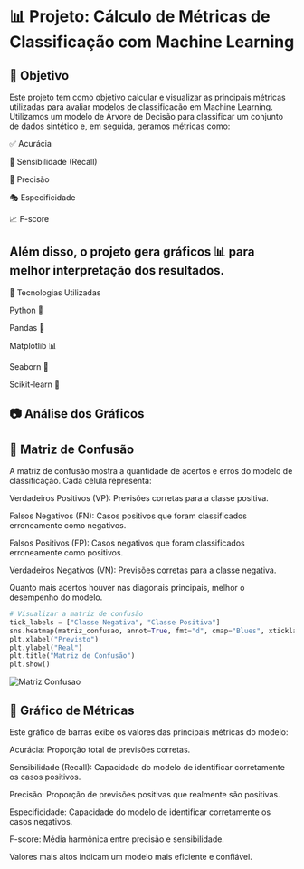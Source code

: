 # 📊 Projeto: Cálculo de Métricas de Classificação com Machine Learning

## 🎯 Objetivo

Este projeto tem como objetivo calcular e visualizar as principais métricas utilizadas para avaliar modelos de classificação em Machine Learning. Utilizamos um modelo de Árvore de Decisão para classificar um conjunto de dados sintético e, em seguida, geramos métricas como:

✅ Acurácia

🔄 Sensibilidade (Recall)

🎯 Precisão

🎭 Especificidade

📈 F-score

## Além disso, o projeto gera gráficos 📊 para melhor interpretação dos resultados.

🚀 Tecnologias Utilizadas

Python 🐍

Pandas 📑

Matplotlib 📊

Seaborn 🎨

Scikit-learn 🤖


## 📷 Análise dos Gráficos

## 📌 Matriz de Confusão



A matriz de confusão mostra a quantidade de acertos e erros do modelo de classificação. Cada célula representa:

Verdadeiros Positivos (VP): Previsões corretas para a classe positiva.

Falsos Negativos (FN): Casos positivos que foram classificados erroneamente como negativos.

Falsos Positivos (FP): Casos negativos que foram classificados erroneamente como positivos.

Verdadeiros Negativos (VN): Previsões corretas para a classe negativa.

Quanto mais acertos houver nas diagonais principais, melhor o desempenho do modelo.

``` python
# Visualizar a matriz de confusão
tick_labels = ["Classe Negativa", "Classe Positiva"]
sns.heatmap(matriz_confusao, annot=True, fmt="d", cmap="Blues", xticklabels=tick_labels, yticklabels=tick_labels)
plt.xlabel("Previsto")
plt.ylabel("Real")
plt.title("Matriz de Confusão")
plt.show()
```

![Matriz Confusao](imagens/Matriz.Confusão.png)


## 📌 Gráfico de Métricas


Este gráfico de barras exibe os valores das principais métricas do modelo:

Acurácia: Proporção total de previsões corretas.

Sensibilidade (Recall): Capacidade do modelo de identificar corretamente os casos positivos.

Precisão: Proporção de previsões positivas que realmente são positivas.

Especificidade: Capacidade do modelo de identificar corretamente os casos negativos.

F-score: Média harmônica entre precisão e sensibilidade.

Valores mais altos indicam um modelo mais eficiente e confiável.
